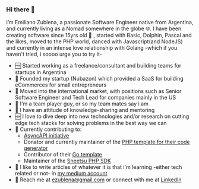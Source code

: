 ### Hi there 👋
Iʼm Emiliano Zublena, a passionate Software Engineer native from Argentina, and currently living as a Nomad somewhere in the globe :globe_with_meridians:.
I have been creating software since 15yrs old :underage: , started with Basic, Dolphin, Pascal and the likes, moved to the PHP world, danced with Javascript(and NodeJS) and currently in an intense love relationship with Golang -which if you haven't tried, i soooo urge you to try it-

- :free:  Started working as a freelance/consultant and building teams for startups in Argentina 
- :busts_in_silhouette:  Founded my startup (Nubazon) which provided a SaaS for building eCommerces for small entrepreneurs
- :statue_of_liberty:  Moved into the international market, with positions such as Senior Software Engineer and Tech Lead for companies mainly in the US
- :couple:  I'm a team player guy, or so my team mates say i am
- :brain:  I have an attitude of knowledge-sharing and mentoring
- :new:  I love to dive deep into new technologies and/or research on cutting edge tech stacks for solving problems in the best way we can
- :open_hands:  Currently contributing to:
  - [AsyncAPI initiative](http://asyncapi.com/)
  - Donator and currently maintainer of the [PHP template for their code generator](https://github.com/asyncapi/asyncapi-php-template) 
  - Contributor of their [Go template](https://github.com/asyncapi/go-template)
  - Maintainer of the [Sheetsu PHP SDK](https://github.com/emilianozublena/sheetsu-php)
- :newspaper:  I like to write articles of whatever it is that i'm learning -either tech related or not- in [my medium account](https://medium.com/@emilianozublena)
- :email:  Reach me at ezublena@gmail.com or connect with me at [LinkedIn](https://www.linkedin.com/in/emilianozublena/)
